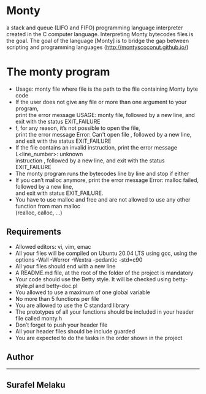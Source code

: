 # Monty

a stack and queue (LIFO and FIFO) programming language interpreter created in the C computer language. Interpreting Monty bytecodes files is the goal. The goal of the language [Monty] is to bridge the gap between scripting and programming languages (http://montyscoconut.github.io/)

# The monty program
 * Usage: monty file
    where file is the path to the file containing Monty byte code
* If the user does not give any file or more than one argument to your program, <br> print the error message USAGE: monty file, followed by a new line, and exit with the status EXIT_FAILURE
* f, for any reason, it’s not possible to open the file, <br>print the error message Error: Can't open file <file>, followed by a new line, and exit with the status EXIT_FAILURE
* If the file contains an invalid instruction, print the error message L<line_number>: unknown <br>instruction <opcode>, followed by a new line, and exit with the status EXIT_FAILURE
* The monty program runs the bytecodes line by line and stop if either
* If you can’t malloc anymore, print the error message Error: malloc failed, followed by a new line, <br>and exit with status EXIT_FAILURE.
* You have to use malloc and free and are not allowed to use any other function from man malloc <br> (realloc, calloc, …)
## Requirements

* Allowed editors: vi, vim, emac
* All your files will be compiled on Ubuntu 20.04 LTS using gcc, using the options -Wall -Werror -Wextra -pedantic -std=c90
* All your files should end with a new line
* A README.md file, at the root of the folder of the project is mandatory
* Your code should use the Betty style. It will be checked using betty-style.pl and betty-doc.pl
* You allowed to use a maximum of one global variable
* No more than 5 functions per file
* You are allowed to use the C standard library
* The prototypes of all your functions should be included in your header file called monty.h
* Don’t forget to push your header file
* All your header files should be include guarded
* You are expected to do the tasks in the order shown in the project



## Author
---
**Surafel Melaku** 
---